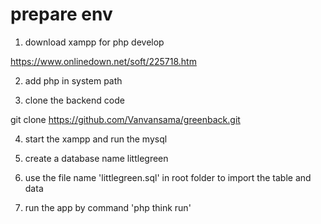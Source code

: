 <!--
 * @Author: Stefan Liu
 * @Date: 2021-02-15 20:13:28
 * @LastEditTime: 2021-02-15 21:32:49
 * @Description: 
-->
# prepare env

1. download xampp for php develop

https://www.onlinedown.net/soft/225718.htm

2. add php in system path

3. clone the backend code

git clone https://github.com/Vanvansama/greenback.git

4. start the xampp and run the mysql

5. create a database name littlegreen

6. use the file name 'littlegreen.sql' in root folder to import the table and data

7. run the app by command 'php think run'